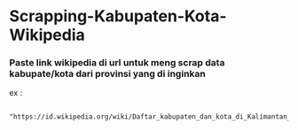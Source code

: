 # Scrapping-Kabupaten-Kota-Wikipedia

### Paste link wikipedia di url untuk meng scrap data kabupate/kota dari provinsi yang di inginkan
ex : 
```const url =
  "https://id.wikipedia.org/wiki/Daftar_kabupaten_dan_kota_di_Kalimantan_Barat"; 
